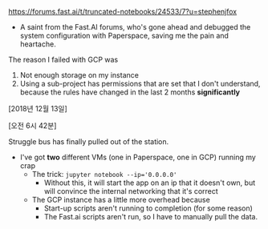 https://forums.fast.ai/t/truncated-notebooks/24533/7?u=stephenjfox
* A saint from the Fast.AI forums, who's gone ahead and debugged the system
  configuration with Paperspace, saving me the pain and heartache.

The reason I failed with GCP was
1. Not enough storage on my instance
2. Using a sub-project has permissions that are set that I don't understand,
  because the rules have changed in the last 2 months __significantly__

[2018년 12월 13일]

[오전 6시 42분]

Struggle bus has finally pulled out of the station.
* I've got __two__ different VMs (one in Paperspace, one in GCP) running my crap
  + The trick: `jupyter notebook --ip='0.0.0.0'`
    - Without this, it will start the app on an ip that it doesn't own, but will
      convince the internal networking that it's correct
  * The GCP instance has a little more overhead because
    - Start-up scripts aren't running to completion (for some reason)
    - The Fast.ai scripts aren't run, so I have to manually pull the data.
